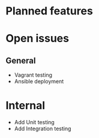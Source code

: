 # Planned features

# Open issues 

## General
* Vagrant testing
* Ansible deployment

# Internal
* Add Unit testing
* Add Integration testing
